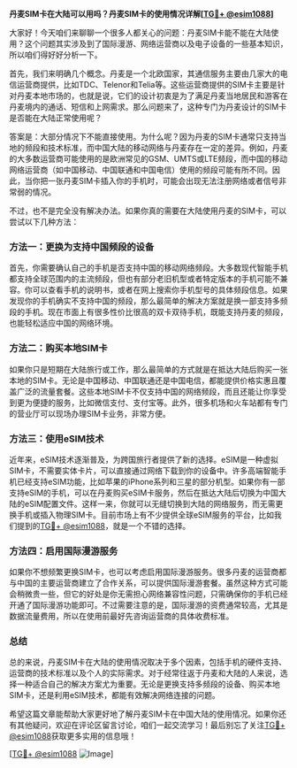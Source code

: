 **丹麦SIM卡在大陆可以用吗？丹麦SIM卡的使用情况详解[[TG💪+ @esim1088](https://t.me/s/esim1088)]**

大家好！今天咱们来聊聊一个很多人都关心的问题：丹麦SIM卡能不能在大陆使用？这个问题其实涉及到了国际漫游、网络运营商以及电子设备的一些基本知识，所以咱们得好好分析一下。

首先，我们来明确几个概念。丹麦是一个北欧国家，其通信服务主要由几家大的电信运营商提供，比如TDC、Telenor和Telia等。这些运营商提供的SIM卡主要是针对丹麦本地市场的，也就是说，它们的设计初衷是为了满足丹麦当地居民和游客在丹麦境内的通话、短信和上网需求。那么问题来了，这种专门为丹麦设计的SIM卡是否能在大陆正常使用呢？

答案是：大部分情况下不能直接使用。为什么呢？因为丹麦的SIM卡通常只支持当地的频段和技术标准，而中国大陆的移动网络与丹麦存在一定的差异。例如，丹麦的大多数运营商可能使用的是欧洲常见的GSM、UMTS或LTE频段，而中国的移动网络运营商（如中国移动、中国联通和中国电信）使用的频段可能有所不同。因此，当你把一张丹麦SIM卡插入你的手机时，可能会出现无法注册网络或者信号非常弱的情况。

不过，也不是完全没有解决办法。如果你真的需要在大陆使用丹麦的SIM卡，可以尝试以下几种方法：

### 方法一：更换为支持中国频段的设备

首先，你需要确认自己的手机是否支持中国的移动网络频段。大多数现代智能手机都支持全球范围内的主流频段，但也有部分老旧机型或者特定版本的手机可能不兼容。你可以查看手机的说明书，或者在网上搜索你手机型号的具体频段信息。如果发现你的手机确实不支持中国的频段，那么最简单的解决方案就是换一部支持多频段的手机。现在市面上有很多性价比很高的双卡双待手机，既能支持丹麦的频段，也能轻松适应中国的网络环境。

### 方法二：购买本地SIM卡

如果你只是短期在大陆旅行或工作，那么最简单的方式就是在抵达大陆后购买一张本地的SIM卡。无论是中国移动、中国联通还是中国电信，都能提供价格实惠且覆盖广泛的流量套餐。这些本地SIM卡不仅支持中国的网络频段，而且还能让你享受到更为便捷的服务，比如微信支付、支付宝等。此外，很多机场和火车站都有专门的营业厅可以现场办理SIM卡业务，非常方便。

### 方法三：使用eSIM技术

近年来，eSIM技术逐渐普及，为跨国旅行者提供了新的选择。eSIM是一种虚拟SIM卡，不需要实体卡片，可以直接通过网络下载到你的设备中。许多高端智能手机已经支持eSIM功能，比如苹果的iPhone系列和三星的部分机型。如果你有一部支持eSIM的手机，可以在丹麦购买eSIM卡服务，然后在抵达大陆后切换为中国大陆的eSIM配置文件。这样一来，你就可以无缝切换到大陆的网络服务，而无需更换手机或插入物理SIM卡。目前市场上有不少提供全球eSIM服务的平台，比如我们提到的[TG💪+ @esim1088](https://t.me/s/esim1088)，就是一个不错的选择。

### 方法四：启用国际漫游服务

如果你不想频繁更换SIM卡，也可以考虑启用国际漫游服务。很多丹麦的运营商都与中国的主要运营商建立了合作关系，可以提供国际漫游套餐。虽然这种方式可能会稍微贵一些，但它的好处是你无需担心网络兼容性问题，只需确保你的手机已经开通了国际漫游功能即可。不过需要注意的是，国际漫游的资费通常较高，尤其是数据流量费用，所以在使用前最好先咨询运营商的具体收费标准。

### 总结

总的来说，丹麦SIM卡在大陆的使用情况取决于多个因素，包括手机的硬件支持、运营商的技术标准以及个人的实际需求。对于经常往返于丹麦和大陆的人来说，选择一种适合自己的解决方案尤为重要。无论是更换支持多频段的设备、购买本地SIM卡，还是利用eSIM技术，都能有效解决网络连接的问题。

希望这篇文章能帮助大家更好地了解丹麦SIM卡在中国大陆的使用情况。如果你还有其他疑问，欢迎在评论区留言讨论，咱们一起交流学习！最后别忘了关注[TG💪+ @esim1088](https://t.me/s/esim1088)获取更多实用的信息哦！

[[TG💪+ @esim1088](https://t.me/s/esim1088) ![Image](https://i.postimg.cc/4NQfJmqS/Snipaste-2025-05-13-00-14-12.png)]